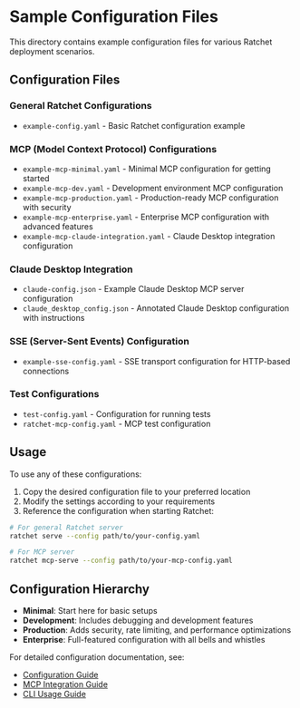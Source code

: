 # Sample Configuration Files

This directory contains example configuration files for various Ratchet deployment scenarios.

## Configuration Files

### General Ratchet Configurations
- `example-config.yaml` - Basic Ratchet configuration example

### MCP (Model Context Protocol) Configurations
- `example-mcp-minimal.yaml` - Minimal MCP configuration for getting started
- `example-mcp-dev.yaml` - Development environment MCP configuration
- `example-mcp-production.yaml` - Production-ready MCP configuration with security
- `example-mcp-enterprise.yaml` - Enterprise MCP configuration with advanced features
- `example-mcp-claude-integration.yaml` - Claude Desktop integration configuration

### Claude Desktop Integration
- `claude-config.json` - Example Claude Desktop MCP server configuration
- `claude_desktop_config.json` - Annotated Claude Desktop configuration with instructions

### SSE (Server-Sent Events) Configuration
- `example-sse-config.yaml` - SSE transport configuration for HTTP-based connections

### Test Configurations
- `test-config.yaml` - Configuration for running tests
- `ratchet-mcp-config.yaml` - MCP test configuration

## Usage

To use any of these configurations:

1. Copy the desired configuration file to your preferred location
2. Modify the settings according to your requirements
3. Reference the configuration when starting Ratchet:

```bash
# For general Ratchet server
ratchet serve --config path/to/your-config.yaml

# For MCP server
ratchet mcp-serve --config path/to/your-mcp-config.yaml
```

## Configuration Hierarchy

- **Minimal**: Start here for basic setups
- **Development**: Includes debugging and development features
- **Production**: Adds security, rate limiting, and performance optimizations
- **Enterprise**: Full-featured configuration with all bells and whistles

For detailed configuration documentation, see:
- [Configuration Guide](/docs/CONFIGURATION_GUIDE.md)
- [MCP Integration Guide](/docs/MCP_INTEGRATION_GUIDE.md)
- [CLI Usage Guide](/docs/CLI_USAGE.md)